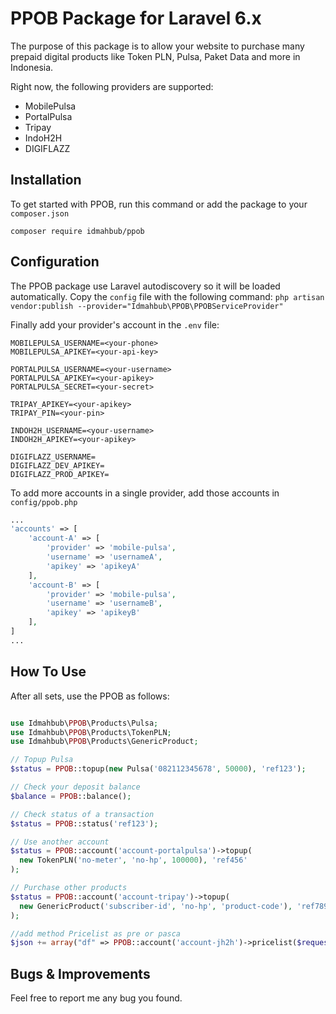 
# PPOB Package for Laravel 6.x

The purpose of this package is to allow your website to purchase 
many prepaid digital products like Token PLN, Pulsa, Paket Data and more in Indonesia.

Right now, the following providers are supported:
- MobilePulsa
- PortalPulsa
- Tripay
- IndoH2H
- DIGIFLAZZ

## Installation

To get started with PPOB, run this command or add the package to your `composer.json`

    composer require idmahbub/ppob
    

## Configuration

The PPOB package use Laravel autodiscovery so it will be loaded automatically.
Copy the `config` file with the following command:
`php artisan vendor:publish --provider="Idmahbub\PPOB\PPOBServiceProvider"`

Finally add your provider's account in the `.env` file:
```
MOBILEPULSA_USERNAME=<your-phone>
MOBILEPULSA_APIKEY=<your-api-key>

PORTALPULSA_USERNAME=<your-username>
PORTALPULSA_APIKEY=<your-apikey>
PORTALPULSA_SECRET=<your-secret>

TRIPAY_APIKEY=<your-apikey>
TRIPAY_PIN=<your-pin>

INDOH2H_USERNAME=<your-username>
INDOH2H_APIKEY=<your-apikey>

DIGIFLAZZ_USERNAME=
DIGIFLAZZ_DEV_APIKEY=
DIGIFLAZZ_PROD_APIKEY=
```

To add more accounts in a single provider, add those accounts in `config/ppob.php`

```php
...
'accounts' => [
    'account-A' => [
        'provider' => 'mobile-pulsa',
        'username' => 'usernameA',
        'apikey' => 'apikeyA'
    ],
    'account-B' => [
        'provider' => 'mobile-pulsa',
        'username' => 'usernameB',
        'apikey' => 'apikeyB'
    ],
]
...
```


## How To Use

After all sets, use the PPOB as follows:
```php

use Idmahbub\PPOB\Products\Pulsa;
use Idmahbub\PPOB\Products\TokenPLN;
use Idmahbub\PPOB\Products\GenericProduct;

// Topup Pulsa
$status = PPOB::topup(new Pulsa('082112345678', 50000), 'ref123');

// Check your deposit balance 
$balance = PPOB::balance();

// Check status of a transaction
$status = PPOB::status('ref123');

// Use another account
$status = PPOB::account('account-portalpulsa')->topup(
  new TokenPLN('no-meter', 'no-hp', 100000), 'ref456'
);

// Purchase other products
$status = PPOB::account('account-tripay')->topup(
  new GenericProduct('subscriber-id', 'no-hp', 'product-code'), 'ref789'
);

//add method Pricelist as pre or pasca
$json += array("df" => PPOB::account('account-jh2h')->pricelist($request->category));

```

## Bugs & Improvements

Feel free to report me any bug you found.
